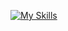 [![My Skills](https://skillicons.dev/icons?i=html,css,tailwind,js,ts,react,nextjs,mongodb,postgres,bun,nodejs,postman)](https://skillicons.dev)
